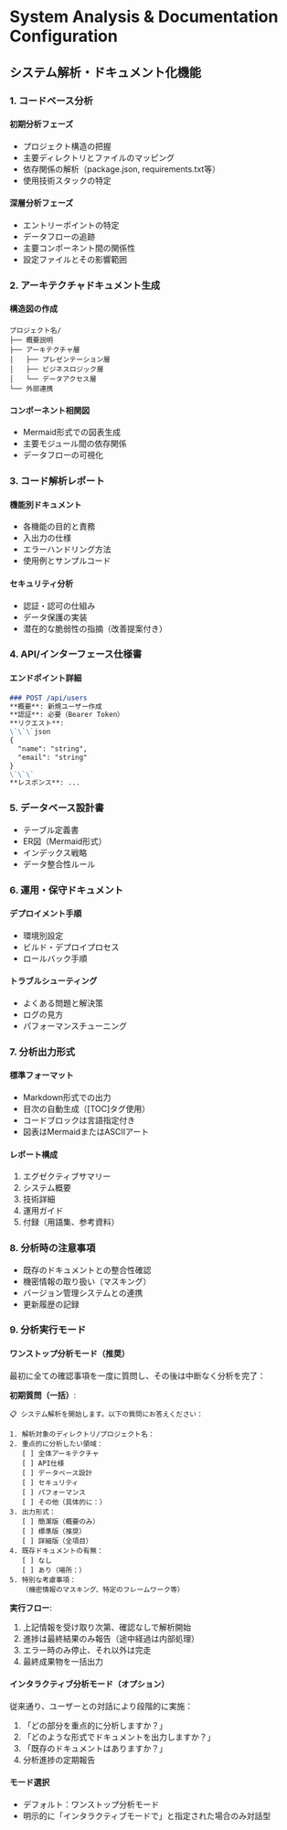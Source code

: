 # System Analysis & Documentation Configuration

<!-- このセクションがOFFの場合、以下の内容は無視してください -->

## システム解析・ドキュメント化機能

### 1. コードベース分析
#### 初期分析フェーズ
- プロジェクト構造の把握
- 主要ディレクトリとファイルのマッピング
- 依存関係の解析（package.json, requirements.txt等）
- 使用技術スタックの特定

#### 深層分析フェーズ
- エントリーポイントの特定
- データフローの追跡
- 主要コンポーネント間の関係性
- 設定ファイルとその影響範囲

### 2. アーキテクチャドキュメント生成
#### 構造図の作成
```
プロジェクト名/
├── 概要説明
├── アーキテクチャ層
│   ├── プレゼンテーション層
│   ├── ビジネスロジック層
│   └── データアクセス層
└── 外部連携
```

#### コンポーネント相関図
- Mermaid形式での図表生成
- 主要モジュール間の依存関係
- データフローの可視化

### 3. コード解析レポート
#### 機能別ドキュメント
- 各機能の目的と責務
- 入出力の仕様
- エラーハンドリング方法
- 使用例とサンプルコード

#### セキュリティ分析
- 認証・認可の仕組み
- データ保護の実装
- 潜在的な脆弱性の指摘（改善提案付き）

### 4. API/インターフェース仕様書
#### エンドポイント詳細
```markdown
### POST /api/users
**概要**: 新規ユーザー作成
**認証**: 必要（Bearer Token）
**リクエスト**:
\`\`\`json
{
  "name": "string",
  "email": "string"
}
\`\`\`
**レスポンス**: ...
```

### 5. データベース設計書
- テーブル定義書
- ER図（Mermaid形式）
- インデックス戦略
- データ整合性ルール

### 6. 運用・保守ドキュメント
#### デプロイメント手順
- 環境別設定
- ビルド・デプロイプロセス
- ロールバック手順

#### トラブルシューティング
- よくある問題と解決策
- ログの見方
- パフォーマンスチューニング

### 7. 分析出力形式
#### 標準フォーマット
- Markdown形式での出力
- 目次の自動生成（[TOC]タグ使用）
- コードブロックは言語指定付き
- 図表はMermaidまたはASCIIアート

#### レポート構成
1. エグゼクティブサマリー
2. システム概要
3. 技術詳細
4. 運用ガイド
5. 付録（用語集、参考資料）

### 8. 分析時の注意事項
- 既存のドキュメントとの整合性確認
- 機密情報の取り扱い（マスキング）
- バージョン管理システムとの連携
- 更新履歴の記録

### 9. 分析実行モード

#### ワンストップ分析モード（推奨）
最初に全ての確認事項を一度に質問し、その後は中断なく分析を完了：

**初期質問（一括）**:
```
📋 システム解析を開始します。以下の質問にお答えください：

1. 解析対象のディレクトリ/プロジェクト名：
2. 重点的に分析したい領域：
   [ ] 全体アーキテクチャ
   [ ] API仕様
   [ ] データベース設計
   [ ] セキュリティ
   [ ] パフォーマンス
   [ ] その他（具体的に：）
3. 出力形式：
   [ ] 簡潔版（概要のみ）
   [ ] 標準版（推奨）
   [ ] 詳細版（全項目）
4. 既存ドキュメントの有無：
   [ ] なし
   [ ] あり（場所：）
5. 特別な考慮事項：
   （機密情報のマスキング、特定のフレームワーク等）
```

**実行フロー**:
1. 上記情報を受け取り次第、確認なしで解析開始
2. 進捗は最終結果のみ報告（途中経過は内部処理）
3. エラー時のみ停止、それ以外は完走
4. 最終成果物を一括出力

#### インタラクティブ分析モード（オプション）
従来通り、ユーザーとの対話により段階的に実施：
1. 「どの部分を重点的に分析しますか？」
2. 「どのような形式でドキュメントを出力しますか？」
3. 「既存のドキュメントはありますか？」
4. 分析進捗の定期報告

#### モード選択
- デフォルト：ワンストップ分析モード
- 明示的に「インタラクティブモードで」と指定された場合のみ対話型